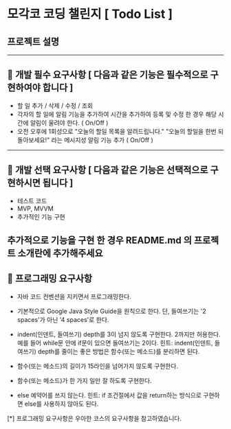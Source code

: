 # 모각코 코딩 챌린지 [ Todo List ]

## 프로젝트 설명

---
## 🚀 개발 필수 요구사항 [ 다음과 같은 기능은 필수적으로 구현하여야 합니다 ]
- 할 일 추가 / 삭제 / 수정 / 조회
- 각자의 할 일에 알림 기능을 추가하여 시간을 추가하여 등록 및 수정 한 경우 해당 시간에 알림이 울려야 한다. ( On/Off )
- 오전 오후에 1회성으로 "오늘의 할일 목록을 알려드립니다." "오늘의 할일을 한번 되돌아보세요!" 라는 메시지성 알림 기능 추가 ( On/Off )
---
## 🚀 개발 선택 요구사항 [ 다음과 같은 기능은 선택적으로 구현하시면 됩니다 ]
- 테스트 코드
- MVP, MVVM
- 추가적인 기능 구현

추가적으로 기능을 구현 한 경우 README.md 의 프로젝트 소개란에 추가해주세요
---
## 🎱 프로그래밍 요구사항
- 자바 코드 컨벤션을 지키면서 프로그래밍한다.

- 기본적으로 Google Java Style Guide을 원칙으로 한다.
  단, 들여쓰기는 '2 spaces'가 아닌 '4 spaces'로 한다.

- indent(인덴트, 들여쓰기) depth를 3이 넘지 않도록 구현한다. 2까지만 허용한다.
  예를 들어 while문 안에 if문이 있으면 들여쓰기는 2이다.
  힌트: indent(인덴트, 들여쓰기) depth를 줄이는 좋은 방법은 함수(또는 메소드)를 분리하면 된다.

- 함수(또는 메소드)의 길이가 15라인을 넘어가지 않도록 구현한다.

- 함수(또는 메소드)가 한 가지 일만 잘 하도록 구현한다.

- else 예약어를 쓰지 않는다.
  힌트: if 조건절에서 값을 return하는 방식으로 구현하면 else를 사용하지 않아도 된다.

[*] 프로그래밍 요구사항은 우아한 코스의 요구사항을 참고하였습니다.

